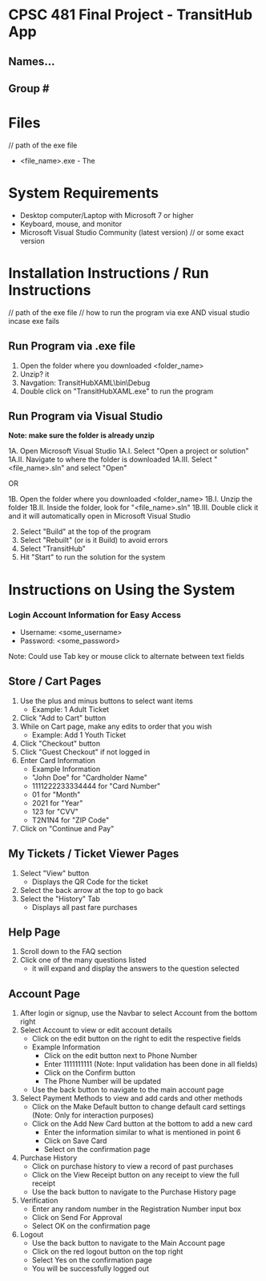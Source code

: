 # CPSC 481 Final Project - TransitHub App

## Names...

## Group \#

# Files
// path of the exe file
- <file_name>.exe - The 

# System Requirements
- Desktop computer/Laptop with Microsoft 7 or higher
- Keyboard, mouse, and monitor
- Microsoft Visual Studio Community (latest version) // or some exact version

# Installation Instructions / Run Instructions
// path of the exe file
// how to run the program via exe AND visual studio incase exe fails

## Run Program via .exe file
1. Open the folder where you downloaded <folder_name>
2. Unzip? it
3. Navgation: TransitHubXAML\bin\Debug
4. Double click on "TransitHubXAML.exe" to run the program

## Run Program via Visual Studio
**Note: make sure the folder is already unzip**

1A. Open Microsoft Visual Studio
  1A.I. Select "Open a project or solution"
  1A.II. Navigate to where the folder is downloaded
  1A.III. Select "<file_name>.sln" and select "Open"
	
OR

1B. Open the folder where you downloaded <folder_name>
	1B.I. Unzip the folder
	1B.II. Inside the folder, look for "<file_name>.sln"
	1B.III. Double click it and it will automatically open in Microsoft Visual Studio
	
2. Select "Build" at the top of the program
3. Select "Rebuilt" (or is it Build) to avoid errors
4. Select "TransitHub"
5. Hit "Start" to run the solution for the system

# Instructions on Using the System
### Login Account Information for Easy Access
- Username: <some_username>
- Password: <some_password>

Note: Could use Tab key or mouse click to alternate between text fields

## Store / Cart Pages
1. Use the plus and minus buttons to select want items
	- Example: 1 Adult Ticket
2. Click "Add to Cart" button
3. While on Cart page, make any edits to order that you wish
	- Example: Add 1 Youth Ticket
4. Click "Checkout" button
5. Click "Guest Checkout" if not logged in
6. Enter Card Information
 	- Example Information
	- "John Doe" for "Cardholder Name"
	- 1111222233334444 for "Card Number"
	- 01 for "Month"
	- 2021 for "Year"
	- 123 for "CVV"
	- T2N1N4 for "ZIP Code"
7. Click on "Continue and Pay"


## My Tickets / Ticket Viewer Pages
1. Select "View" button
	- Displays the QR Code for the ticket
2. Select the back arrow at the top to go back
3. Select the "History" Tab
	- Displays all past fare purchases

## Help Page
1. Scroll down to the FAQ section
2. Click one of the many questions listed
	- it will expand and display the answers to the question selected

## Account Page
1. After login or signup, use the Navbar to select Account from the bottom right
2. Select Account to view or edit account details
	- Click on the edit button on the right to edit the respective fields
	- Example Information
		- Click on the edit button next to Phone Number
		- Enter 1111111111 (Note: Input validation has been done in all fields)
		- Click on the Confirm button
		- The Phone Number will be updated
	- Use the back button to navigate to the main account page
3. Select Payment Methods to view and add cards and other methods
	- Click on the Make Default button to change default card settings (Note: Only for interaction purposes)
	- Click on the Add New Card button at the bottom to add a new card
		- Enter the information similar to what is mentioned in point 6
		- Click on Save Card
		- Select on the confirmation page
4. Purchase History
	- Click on purchase history to view a record of past purchases
	- Click on the View Receipt button on any receipt to view the full receipt
	- Use the back button to navigate to the Purchase History page
5. Verification
	- Enter any random number in the Registration Number input box
	- Click on Send For Approval
	- Select OK on the confirmation page
6. Logout
	- Use the back button to navigate to the Main Account page
	- Click on the red logout button on the top right
	- Select Yes on the confirmation page
	- You will be successfully logged out
